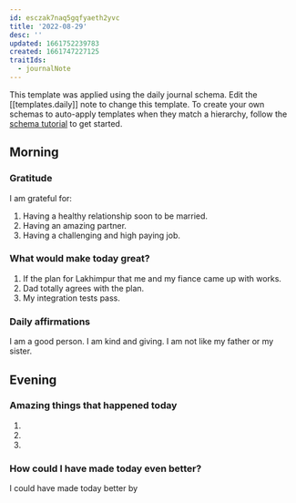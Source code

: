 ```yaml
---
id: esczak7naq5gqfyaeth2yvc
title: '2022-08-29'
desc: ''
updated: 1661752239783
created: 1661747227125
traitIds:
  - journalNote
---
```

This template was applied using the daily journal schema. Edit the [[templates.daily]] note to change this template.
To create your own schemas to auto-apply templates when they match a hierarchy, follow the [schema tutorial](https://blog.dendron.so/notes/P1DL2uXHpKUCa7hLiFbFA/) to get started.

<!--
Based on the journaling method created by Intelligent Change:
- [Intelligent Change: Our Story](https://www.intelligentchange.com/pages/our-story)
- [The Five Minute Journal](https://www.intelligentchange.com/products/the-five-minute-journal)
-->

## Morning

<!-- Fill out this section after waking up -->

### Gratitude

I am grateful for:

1. Having a healthy relationship soon to be married.
2. Having an amazing partner.
3. Having a challenging and high paying job.

### What would make today great?

1. If the plan for Lakhimpur that me and my fiance came up with works.
2. Dad totally agrees with the plan.
3. My integration tests pass.

### Daily affirmations

I am a good person.
I am kind and giving.
I am not like my father or my sister.

## Evening

<!-- Fill out this section before going to sleep, reflecting on your day -->

### Amazing things that happened today

1.
2.
3.

### How could I have made today even better?

I could have made today better by
